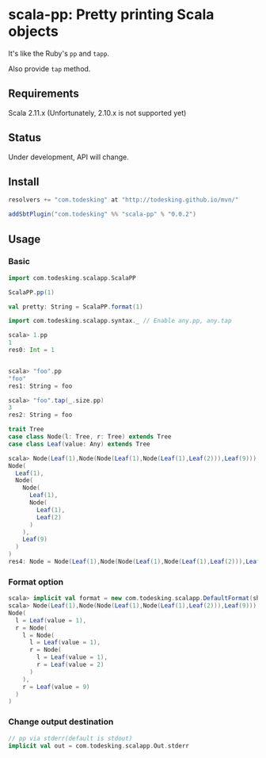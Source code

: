 # scala-pp: Pretty printing Scala objects

It's like the Ruby's `pp` and `tapp`.

Also provide `tap` method.



## Requirements

Scala 2.11.x (Unfortunately, 2.10.x is not supported yet)

## Status

Under development, API will change.

## Install

```scala
resolvers += "com.todesking" at "http://todesking.github.io/mvn/"

addSbtPlugin("com.todesking" %% "scala-pp" % "0.0.2")
```

## Usage

### Basic

```scala
import com.todesking.scalapp.ScalaPP

ScalaPP.pp(1)

val pretty: String = ScalaPP.format(1)
```

```scala
import com.todesking.scalapp.syntax._ // Enable any.pp, any.tap

scala> 1.pp
1
res0: Int = 1


scala> "foo".pp
"foo"
res1: String = foo

scala> "foo".tap(_.size.pp)
3
res2: String = foo
```

```scala
trait Tree
case class Node(l: Tree, r: Tree) extends Tree
case class Leaf(value: Any) extends Tree

scala> Node(Leaf(1),Node(Node(Leaf(1),Node(Leaf(1),Leaf(2))),Leaf(9))).pp()
Node(
  Leaf(1),
  Node(
    Node(
      Leaf(1),
      Node(
        Leaf(1),
        Leaf(2)
      )
    ),
    Leaf(9)
  )
)
res4: Node = Node(Leaf(1),Node(Node(Leaf(1),Node(Leaf(1),Leaf(2))),Leaf(9)))
```

### Format option

```scala
scala> implicit val format = new com.todesking.scalapp.DefaultFormat(showMemberName = true)
scala> Node(Leaf(1),Node(Node(Leaf(1),Node(Leaf(1),Leaf(2))),Leaf(9))).pp()
Node(
  l = Leaf(value = 1),
  r = Node(
    l = Node(
      l = Leaf(value = 1),
      r = Node(
        l = Leaf(value = 1),
        r = Leaf(value = 2)
      )
    ),
    r = Leaf(value = 9)
  )
)
```

### Change output destination

```scala
// pp via stderr(default is stdout)
implicit val out = com.todesking.scalapp.Out.stderr
```
